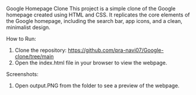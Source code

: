 Google Homepage Clone
This project is a simple clone of the Google homepage created using HTML and CSS. It replicates the core elements of the Google homepage, including the search bar, app icons, and a clean, minimalist design.

How to Run:
1. Clone the repository: https://github.com/pra-navi07/Google-clone/tree/main
2. Open the index.html file in your browser to view the webpage.

Screenshots:
1. Open output.PNG from the folder to see a preview of the webpage.